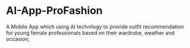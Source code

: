 # AI-App-ProFashion
A Mobile App which using AI technilogy to provide outfit recommendation for young female professionals based on their wardrobe, weather and occasion;
